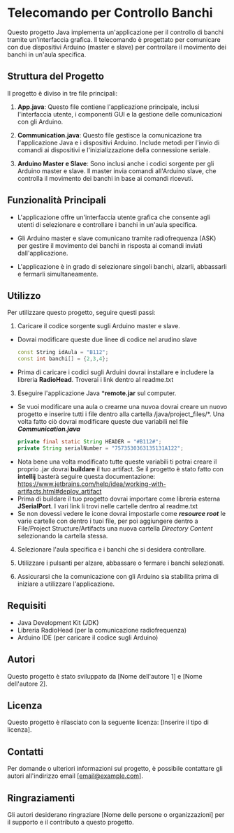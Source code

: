 # Telecomando per Controllo Banchi

Questo progetto Java implementa un'applicazione per il controllo di banchi tramite un'interfaccia grafica. Il telecomando è progettato per comunicare con due dispositivi Arduino (master e slave) per controllare il movimento dei banchi in un'aula specifica.

## Struttura del Progetto

Il progetto è diviso in tre file principali:

1. **App.java**: Questo file contiene l'applicazione principale, inclusi l'interfaccia utente, i componenti GUI e la gestione delle comunicazioni con gli Arduino.

2. **Communication.java**: Questo file gestisce la comunicazione tra l'applicazione Java e i dispositivi Arduino. Include metodi per l'invio di comandi ai dispositivi e l'inizializzazione della connessione seriale.

3. **Arduino Master e Slave**: Sono inclusi anche i codici sorgente per gli Arduino master e slave. Il master invia comandi all'Arduino slave, che controlla il movimento dei banchi in base ai comandi ricevuti.

## Funzionalità Principali

- L'applicazione offre un'interfaccia utente grafica che consente agli utenti di selezionare e controllare i banchi in un'aula specifica.

- Gli Arduino master e slave comunicano tramite radiofrequenza (ASK) per gestire il movimento dei banchi in risposta ai comandi inviati dall'applicazione.

- L'applicazione è in grado di selezionare singoli banchi, alzarli, abbassarli e fermarli simultaneamente.

## Utilizzo

Per utilizzare questo progetto, seguire questi passi:

1. Caricare il codice sorgente sugli Arduino master e slave.
- Dovrai modificare queste due linee di codice nel arudino slave
  ```c++
  const String idAula = "B112";
  const int banchi[] = {2,3,4};
  ```
- Prima di caricare i codici sugli Arduini dovrai installare e includere la libreria **RadioHead**. Troverai i link dentro al readme.txt
  
3. Eseguire l'applicazione Java ***remote.jar** sul computer.
- Se vuoi modificare una aula o crearne una nuvoa dovrai creare un nuovo progetto e inserire tutti i file dentro alla cartella /java/project_files/*. Una volta fatto ciò dovrai modificare queste due variabili nel file ***Communication.java***
  ```Java
  private final static String HEADER = "#B112#";
  private String serialNumber = "7573530363135131A122";
  ```
- Nota bene una volta modificato tutte queste variabili ti potrai creare il proprio .jar dovrai **buildare** il tuo artifact. Se il progetto è stato fatto con **intellij** basterà seguire questa documentazione: https://www.jetbrains.com/help/idea/working-with-artifacts.html#deploy_artifact
- Prima di buildare il tuo progetto dovrai importare come libreria esterna **JSerialPort**. I vari link li trovi nelle cartelle dentro al readme.txt
- Se non dovessi vedere le icone dovrai impostarle come ***resource root*** le varie cartelle con dentro i tuoi file, per poi aggiungere dentro a File/Project Structure/Artifacts una nuova cartella *Directory Content* selezionando la cartella stessa.

4. Selezionare l'aula specifica e i banchi che si desidera controllare.

5. Utilizzare i pulsanti per alzare, abbassare o fermare i banchi selezionati.

6. Assicurarsi che la comunicazione con gli Arduino sia stabilita prima di iniziare a utilizzare l'applicazione.

## Requisiti

- Java Development Kit (JDK)
- Libreria RadioHead (per la comunicazione radiofrequenza)
- Arduino IDE (per caricare il codice sugli Arduino)

## Autori

Questo progetto è stato sviluppato da [Nome dell'autore 1] e [Nome dell'autore 2].

## Licenza

Questo progetto è rilasciato con la seguente licenza: [Inserire il tipo di licenza].

## Contatti

Per domande o ulteriori informazioni sul progetto, è possibile contattare gli autori all'indirizzo email [email@example.com].

## Ringraziamenti

Gli autori desiderano ringraziare [Nome delle persone o organizzazioni] per il supporto e il contributo a questo progetto.

